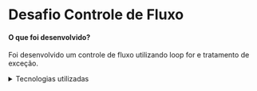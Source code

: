 # Desafio Controle de Fluxo
<h4>O que foi desenvolvido?</h4>

Foi desenvolvido um controle de fluxo utilizando loop for e tratamento de exceção.

<details>
  <summary>Tecnologias utilizadas</summary>
<br>
  
- Java
- Eclipse IDE
  
</details>
